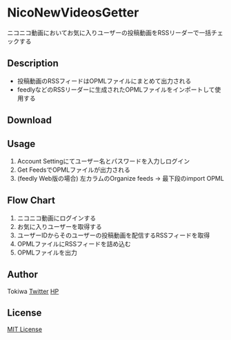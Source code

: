 # NicoNewVideosGetter

ニコニコ動画においてお気に入りユーザーの投稿動画をRSSリーダーで一括チェックする

## Description
+ 投稿動画のRSSフィードはOPMLファイルにまとめて出力される
+ feedlyなどのRSSリーダーに生成されたOPMLファイルをインポートして使用する

## Download


## Usage
1. Account Settingにてユーザー名とパスワードを入力しログイン
2. Get FeedsでOPMLファイルが出力される
3. (feedly Web版の場合) 左カラムのOrganize feeds → 最下段のimport OPML

## Flow Chart
1. ニコニコ動画にログインする
2. お気に入りユーザーを取得する
3. ユーザーIDからそのユーザーの投稿動画を配信するRSSフィードを取得
4. OPMLファイルにRSSフィードを詰め込む
5. OPMLファイルを出力

## Author
Tokiwa
[Twitter](https://twitter.com/tkw_fms)
[HP](http://ntt_forpro.sokon.jp/)

## License
[MIT License](https://github.com/TokiwaTools/NicoNewVideosGetter/blob/master/LICENSE)
